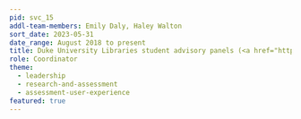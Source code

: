 ```yaml
---
pid: svc_15
addl-team-members: Emily Daly, Haley Walton
sort_date: 2023-05-31
date_range: August 2018 to present
title: Duke University Libraries student advisory panels (<a href="https://library.duke.edu/about/advisory-boards/step">Student Experience Panel</a>, <a href="https://library.duke.edu/about/advisory-boards/undergraduate">Undergraduate Advisory Board</a>, <a href="https://library.duke.edu/about/advisory-boards/graduate">Graduate & Professional Student Advisory Board</a>)
role: Coordinator
theme: 
  - leadership
  - research-and-assessment
  - assessment-user-experience
featured: true
---
```

